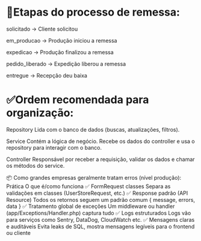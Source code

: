 # 🧾Etapas do processo de remessa:

solicitado -> Cliente solicitou

em_producao -> Produção iniciou a remessa

expedicao -> Produção finalizou a remessa

pedido_liberado -> Expedição liberou a remessa

entregue -> Recepção deu baixa

# ✅Ordem recomendada para organização:

Repository
Lida com o banco de dados (buscas, atualizações, filtros).

Service
Contém a lógica de negócio. Recebe os dados do controller e usa o repository para interagir com o banco.

Controller
Responsável por receber a requisição, validar os dados e chamar os métodos do service.

📦 Como grandes empresas geralmente tratam erros (nível produção):
Prática O que é/como funciona
✅ FormRequest classes Separa as validações em classes (UserStoreRequest, etc.)
✅ Response padrão (API Resource) Todos os retornos seguem um padrão comum { message, errors, data }
✅ Tratamento global de exceções Um middleware ou handler (app/Exceptions/Handler.php) captura tudo
✅ Logs estruturados Logs vão para serviços como Sentry, DataDog, CloudWatch etc.
✅ Mensagens claras e auditáveis Evita leaks de SQL, mostra mensagens legíveis para o frontend ou cliente
